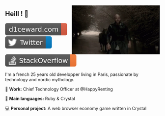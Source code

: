 <p>
  <img height="160" align="right" src="https://raw.githubusercontent.com/D1ceWard/d1ceward/master/valhalla%20_gate.gif" />
</p>

## Heill ! 👋

[![d1ceward.com](https://raw.githubusercontent.com/D1ceWard/d1ceward/master/portfolio.svg)](https://www.d1ceward.com/)
[![Twitter](https://raw.githubusercontent.com/D1ceWard/d1ceward/master/twitter.svg)](https://twitter.com/D1ceWard)
[![StackOverflow](https://raw.githubusercontent.com/D1ceWard/d1ceward/master/stackoverflow.svg)](https://stackoverflow.com/users/7970365/d1ceward?tab=profile)

I'm a french 25 years old developper living in Paris, passionate by technology and nordic mythology.

:office: **Work:** Chief Technology Officer at @HappyRenting

:closed_book: **Main languages:** Ruby & Crystal

:computer: **Personal project:** A web browser economy game written in Crystal

